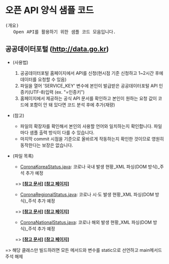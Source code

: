 # **오픈 API 양식 샘플 코드**


<pre>(개요)<br>&nbsp;&nbsp;&nbsp;Open API를 활용하기 위한 샘플 코드 모음입니다.</pre>

## 공공데이터포털 (http://data.go.kr)
	 

 - (사용법)
    1. 공공데이터포털 홈페이지에서 API를 신청(현시점 기준 신청하고 1~2시간 후에 데이터를 요청할 수 있음)
    2. 파일을 열어 'SERVICE_KEY' 변수에 본인이 발급받은 공공데이터포털 API 인증키(UTF-8)입력 (ex. "=인증키")
    3. 홈페이지에서 제공하는 공식 API 문서를 확인하고 본인이 원하는 요청 값이 코드에 포함이 안 돼 있다면 코드 분석 후에 추가(재량)
  
 - (참고)
    - 파일의 확장자를 확인해서 본인의 사용할 언어와 일치하는지 확인합니다. 파일마다 샘플 출력 방식이 다를 수 있습니다.
    -  마지막 commit 시점을 기준으로 올바르게 작동하는지 확인한 것이므로 영원히 동작한다는 보장은 없습니다.
    
    
 - (파일 목록)  
	- [CoronaKoreaStatus.java](https://github.com/cornflake16/OpenAPI_form_pack/blob/main/CoronaKoreaStatus.java): 코로나 국내 발생 현황_XML 파싱(DOM 방식)_주석 추가 예정
    
     &nbsp; => [**[참고 문서]**](https://github.com/cornflake16/OpenAPI_form_pack/blob/main/docs/01.보건복지부_OpenAPI활용가이드_코로나바이러스감염증_감염현황%20조회%20서비스_v0.3%20(11).docx) [**[참고 페이지]**](https://www.data.go.kr/tcs/dss/selectApiDataDetailView.do?publicDataPk=15043376)

	- [CoronaRegionalStatus.java](https://github.com/cornflake16/OpenAPI_form_pack/blob/main/CoronaRegionalStatus.java): 코로나 시·도 발생 현황_XML 파싱(DOM 방식)_주석 추가 예정
    
     &nbsp; => [**[참고 문서]**](https://github.com/cornflake16/OpenAPI_form_pack/blob/main/docs/03.보건복지부_OpenAPI활용가이드_코로나바이러스감염증_시도발생_현황%20조회%20서비스_v0.3%20(2).docx) [**[참고 페이지]**](https://www.data.go.kr/tcs/dss/selectApiDataDetailView.do?publicDataPk=15043378)

	- [CoronaNationalStatus.java](https://github.com/cornflake16/OpenAPI_form_pack/blob/main/CoronaNationalStatus.java): 코로나 해외 발생 현황_XML 파싱(DOM 방식)_주석 추가 예정
    
     &nbsp; => [**[참고 문서]**](https://github.com/cornflake16/OpenAPI_form_pack/blob/main/docs/04.보건복지부_OpenAPI활용가이드_코로나바이러스감염증_해외발생_현황%20조회%20서비스_v0.3.docx) [**[참고 페이지]**](https://www.data.go.kr/tcs/dss/selectApiDataDetailView.do?publicDataPk=15043379)

=> 해당 클래스만 빌드하려면 모든 메서드와 변수를 static으로 선언하고 main메서드 주석 해제
